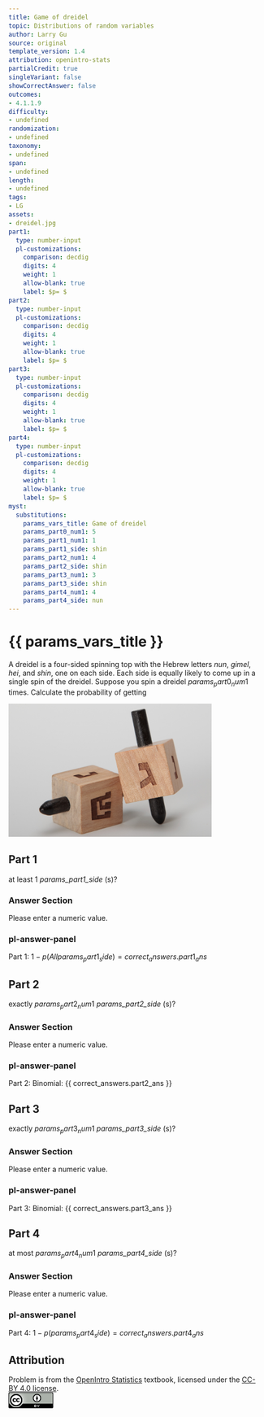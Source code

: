 ```yaml
---
title: Game of dreidel
topic: Distributions of random variables
author: Larry Gu
source: original
template_version: 1.4
attribution: openintro-stats
partialCredit: true
singleVariant: false
showCorrectAnswer: false
outcomes:
- 4.1.1.9
difficulty:
- undefined
randomization:
- undefined
taxonomy:
- undefined
span:
- undefined
length:
- undefined
tags:
- LG
assets:
- dreidel.jpg
part1:
  type: number-input
  pl-customizations:
    comparison: decdig
    digits: 4
    weight: 1
    allow-blank: true
    label: $p= $
part2:
  type: number-input
  pl-customizations:
    comparison: decdig
    digits: 4
    weight: 1
    allow-blank: true
    label: $p= $
part3:
  type: number-input
  pl-customizations:
    comparison: decdig
    digits: 4
    weight: 1
    allow-blank: true
    label: $p= $
part4:
  type: number-input
  pl-customizations:
    comparison: decdig
    digits: 4
    weight: 1
    allow-blank: true
    label: $p= $
myst:
  substitutions:
    params_vars_title: Game of dreidel
    params_part0_num1: 5
    params_part1_num1: 1
    params_part1_side: shin
    params_part2_num1: 4
    params_part2_side: shin
    params_part3_num1: 3
    params_part3_side: shin
    params_part4_num1: 4
    params_part4_side: nun
---
```

# {{ params_vars_title }}
A dreidel is a four-sided spinning top with the Hebrew letters $\textit{nun}$, $\textit{gimel}$, $\textit{hei}$, and $\textit{shin}$, one on each side. Each side is equally likely to come up in a single spin of the dreidel. Suppose you spin a dreidel ${{ params_part0_num1 }}$ times. Calculate the probability of getting

<img src="dreidel.jpg" width=400>

## Part 1

at least $1$ $\textit{ {{params_part1_side}} }$(s)?

### Answer Section

Please enter a numeric value.

### pl-answer-panel

Part 1: $1- p(All {{params_part1_side}} ) = {{correct_answers.part1_ans}}$

## Part 2

exactly ${{ params_part2_num1 }}$ $\textit{ {{params_part2_side}} }$(s)?

### Answer Section

Please enter a numeric value.

### pl-answer-panel

Part 2: Binomial: {{ correct_answers.part2_ans }}

## Part 3

exactly ${{ params_part3_num1 }}$ $\textit{ {{params_part3_side}} }$(s)?

### Answer Section

Please enter a numeric value.

### pl-answer-panel

Part 3: Binomial: {{ correct_answers.part3_ans }}

## Part 4

at most ${{ params_part4_num1 }}$ $\textit{ {{params_part4_side}} }$(s)?

### Answer Section

Please enter a numeric value.

### pl-answer-panel

Part 4: $1- p( {{params_part4_side}} )= {{ correct_answers.part4_ans }}$

## Attribution

Problem is from the [OpenIntro Statistics](https://openintro.org/book/os/) textbook, licensed under the [CC-BY 4.0 license](https://creativecommons.org/licenses/by/4.0/).<br>![Image representing the Creative Commons 4.0 BY license.](https://raw.githubusercontent.com/firasm/bits/master/by.png)